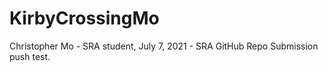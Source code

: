 # KirbyCrossingMo
Christopher Mo - SRA student, July 7, 2021 - SRA GitHub Repo Submission
push test.
